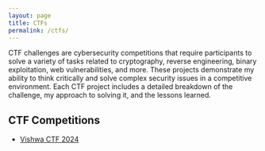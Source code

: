 ```yaml
---
layout: page
title: CTFs
permalink: /ctfs/
---
```


CTF challenges are cybersecurity competitions that require participants to solve a variety of tasks related to cryptography, reverse engineering, binary exploitation, web vulnerabilities, and more. These projects demonstrate my ability to think critically and solve complex security issues in a competitive environment. Each CTF project includes a detailed breakdown of the challenge, my approach to solving it, and the lessons learned.

## CTF Competitions
- [Vishwa CTF 2024](./Vishwa-CTF-24)
